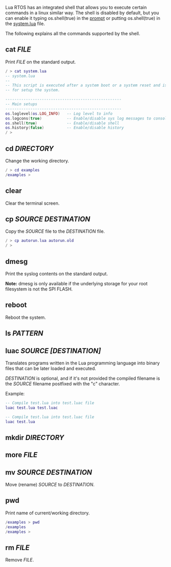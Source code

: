 Lua RTOS has an integrated shell that allows you to execute certain commands in a linux similar way. The shell is disabled by default, but you can enable it typing os.shell(true) in the [prompt](https://github.com/whitecatboard/Lua-RTOS-ESP32/wiki/The-Lua-prompt) or putting os.shell(true) in the [system.lua](https://github.com/whitecatboard/Lua-RTOS-ESP32/wiki/Startup-scripts) file.

The following explains all the commands supported by the shell.

## cat _FILE_

Print _FILE_ on the standard output.

```lua
/ > cat system.lua
-- system.lua
--
-- This script is executed after a system boot or a system reset and is intended
-- for setup the system.

---------------------------------------------------
-- Main setups
---------------------------------------------------
os.loglevel(os.LOG_INFO)   -- Log level to info
os.logcons(true)           -- Enable/disable sys log messages to console
os.shell(true)             -- Enable/disable shell
os.history(false)          -- Enable/disable history
/ > 
```

## cd _DIRECTORY_

Change the working directory.

```lua
/ > cd examples
/examples > 
````

## clear

Clear the terminal screen.

## cp _SOURCE_ _DESTINATION_

Copy the _SOURCE_ file to the _DESTINATION_ file.

```lua
/ > cp autorun.lua autorun.old
/ > 
```

## dmesg

Print the syslog contents on the standard output.

**Note:** dmesg is only available if the underlying storage for your root filesystem is not the SPI FLASH.

## reboot

Reboot the system.

## ls _PATTERN_

## luac _SOURCE_ _[DESTINATION]_

Translates programs written in the Lua programming language into binary files that can be later loaded and executed.

_DESTINATION_ is optional, and if it's not provided the compiled filename is the _SOURCE_ filename postfixed with the "c" character.

Example:

```lua
-- Compile test.lua into test.luac file
luac test.lua test.luac

-- Compile test.lua into test.luac file
luac test.lua
```

## mkdir _DIRECTORY_

## more _FILE_

## mv _SOURCE_ _DESTINATION_

Move (rename) _SOURCE_ to _DESTINATION_.

## pwd

Print name of current/working directory.

```lua
/examples > pwd
/examples	
/examples > 
```

## rm _FILE_

Remove _FILE_.